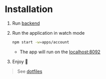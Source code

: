 # Installation

1. Run [backend](/apps/backend/docs/installation.md)

1. Run the application in watch mode

   ```sh
   npm start -w=apps/account
   ```

   - The app will run on the [localhost:8092](http://localhost:8092)

1. Enjoy 🚀

> See [dotfiles](/dotfiles/README.md)
